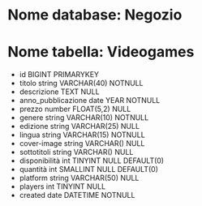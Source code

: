 # Nome database: Negozio
# Nome tabella: Videogames

* id BIGINT PRIMARYKEY
* titolo string VARCHAR(40) NOTNULL
* descrizione TEXT NULL
* anno_pubblicazione date YEAR NOTNULL
* prezzo number FLOAT(5,2) NULL
* genere string VARCHAR(10) NOTNULL
* edizione string VARCHAR(25) NULL 
* lingua string VARCHAR(15) NOTNULL
* cover-image string VARCHAR() NULL
* sottotitoli string VARCHAR() NULL
* disponibilità int TINYINT NULL DEFAULT(0)
* quantità int SMALLINT NULL DEFAULT(0)
* platform string VARCHAR(50) NULL
* players int TINYINT NULL
* created date DATETIME NOTNULL